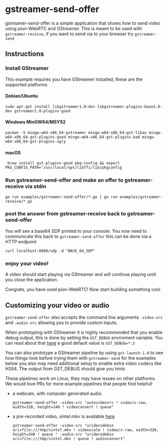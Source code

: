 # gstreamer-send-offer
gstreamer-send-offer is a simple application that shows how to send video using pion-WebRTC and GStreamer. This is meant to be used with `gstreamer-receive`, if you want to send via to your browser try `gstreamer-send`

## Instructions
### Install GStreamer
This example requires you have GStreamer installed, these are the supported platforms
#### Debian/Ubuntu
`sudo apt-get install libgstreamer1.0-dev libgstreamer-plugins-base1.0-dev gstreamer1.0-plugins-good`
#### Windows MinGW64/MSYS2
`pacman -S mingw-w64-x86_64-gstreamer mingw-w64-x86_64-gst-libav mingw-w64-x86_64-gst-plugins-good mingw-w64-x86_64-gst-plugins-bad mingw-w64-x86_64-gst-plugins-ugly`
#### macOS
` brew install gst-plugins-good pkg-config && export PKG_CONFIG_PATH="/usr/local/opt/libffi/lib/pkgconfig`

### Run gstreamer-send-offer and make an offer to gstreamer-receive via stdin
```
go run examples/gstreamer-send-offer/*.go | go run examples/gstreamer-receive/*.go
```

### post the answer from gstreamer-receive back to gstreamer-send-offer
You will see a base64 SDP printed to your console. You now need to communicate this back to `gstreamer-send-offer` this can be done via a HTTP endpoint

`curl localhost:8080/sdp -d "BASE_64_SDP"`

### enjoy your video!
A video should start playing via GStreamer and will continue playing until you close the application.

Congrats, you have used pion-WebRTC! Now start building something cool

## Customizing your video or audio
`gstreamer-send-offer` also accepts the command line arguments `-video-src` and `-audio-src` allowing you to provide custom inputs.

When prototyping with GStreamer it is highly recommended that you enable debug output, this is done by setting the `GST_DEBUG` enviroment variable.
You can read about that [here](https://gstreamer.freedesktop.org/data/doc/gstreamer/head/gstreamer/html/gst-running.html) a good default value is `GST_DEBUG=*:3`

You can also prototype a GStreamer pipeline by using `gst-launch-1.0` to see how things look before trying them with `gstreamer-send` for the examples below you
also may need additional setup to enable extra video codecs like H264. The output from GST_DEBUG should give you hints

These pipelines work on Linux, they may have issues on other platforms. We would love PRs for more example pipelines that people find helpful!

* a webcam, with computer generated audio.

  `gstreamer-send-offer -video-src "autovideosrc ! video/x-raw, width=320, height=240 ! videoconvert ! queue"`

* a pre-recorded video, sintel.mkv is available [here](https://durian.blender.org/download/)

  `gstreamer-send-offer -video-src "uridecodebin uri=file:///tmp/sintel.mkv ! videoscale ! video/x-raw, width=320, height=240 ! queue " -audio-src "uridecodebin uri=file:///tmp/sintel.mkv ! queue ! audioconvert"`
